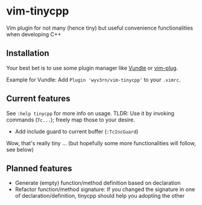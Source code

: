 # vim-tinycpp
Vim plugin for not many (hence tiny) but useful convenience functionalities when developing C++

## Installation

Your best bet is to use some plugin manager like [Vundle](https://github.com/VundleVim/Vundle.vim) or [vim-plug](https://github.com/junegunn/vim-plug).

Example for Vundle: Add `Plugin 'wyv3rn/vim-tinycpp'` to your `.vimrc`.

## Current features

See `:help tinycpp` for more info on usage.
TLDR: Use it by invoking commands (`Tc...`); freely map those to your desire.

* Add include guard to current buffer (`:TcIncGuard`)

Wow, that's really tiny ... (but hopefully some more functionalities will follow, see below)

## Planned features

* Generate (empty) function/method definition based on declaration
* Refactor function/method signature: If you changed the signature in one of declaration/definition, tinycpp should help you adopting the other

